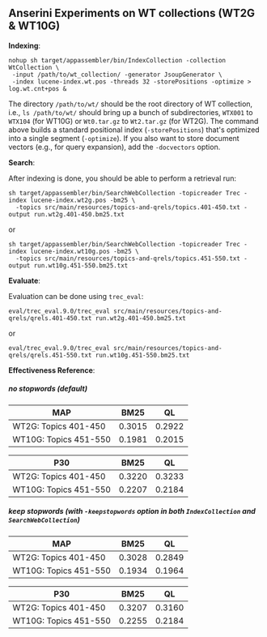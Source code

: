 ## Anserini Experiments on WT collections (WT2G & WT10G)

**Indexing**:

```
nohup sh target/appassembler/bin/IndexCollection -collection WtCollection \
 -input /path/to/wt_collection/ -generator JsoupGenerator \
 -index lucene-index.wt.pos -threads 32 -storePositions -optimize > log.wt.cnt+pos &
```

The directory `/path/to/wt/` should be the root directory of WT collection, i.e., `ls /path/to/wt/` should bring up a 
bunch of subdirectories, `WTX001` to `WTX104` (for WT10G) or `Wt0.tar.gz` to `Wt2.tar.gz` (for WT2G). The command above 
builds a standard positional index (`-storePositions`) that's optimized into a single segment (`-optimize`). If you 
also want to store document vectors (e.g., for query expansion), add the `-docvectors` option.

**Search**:

After indexing is done, you should be able to perform a retrieval run:

```
sh target/appassembler/bin/SearchWebCollection -topicreader Trec -index lucene-index.wt2g.pos -bm25 \
  -topics src/main/resources/topics-and-qrels/topics.401-450.txt -output run.wt2g.401-450.bm25.txt
```
or 
```
sh target/appassembler/bin/SearchWebCollection -topicreader Trec -index lucene-index.wt10g.pos -bm25 \
  -topics src/main/resources/topics-and-qrels/topics.451-550.txt -output run.wt10g.451-550.bm25.txt
```

**Evaluate**:

Evaluation can be done using `trec_eval`:
```
eval/trec_eval.9.0/trec_eval src/main/resources/topics-and-qrels/qrels.401-450.txt run.wt2g.401-450.bm25.txt
```
or
```
eval/trec_eval.9.0/trec_eval src/main/resources/topics-and-qrels/qrels.451-550.txt run.wt10g.451-550.bm25.txt
```

**Effectiveness Reference**:

##### no stopwords (default)

MAP                    | BM25   | QL     
-----------------------|--------|--------
WT2G: Topics 401-450   | 0.3015 | 0.2922 
WT10G: Topics 451-550  | 0.1981 | 0.2015 

P30                    | BM25   | QL     
-----------------------|--------|--------
WT2G: Topics 401-450   | 0.3220 | 0.3233 
WT10G: Topics 451-550  | 0.2207 | 0.2184  

##### keep stopwords (with `-keepstopwords` option in both `IndexCollection` and `SearchWebCollection`)

MAP                    | BM25   | QL     
-----------------------|--------|--------
WT2G: Topics 401-450   | 0.3028 | 0.2849 
WT10G: Topics 451-550  | 0.1934 | 0.1964 

P30                    | BM25   | QL     
-----------------------|--------|--------
WT2G: Topics 401-450   | 0.3207 | 0.3160 
WT10G: Topics 451-550  | 0.2255 | 0.2184  